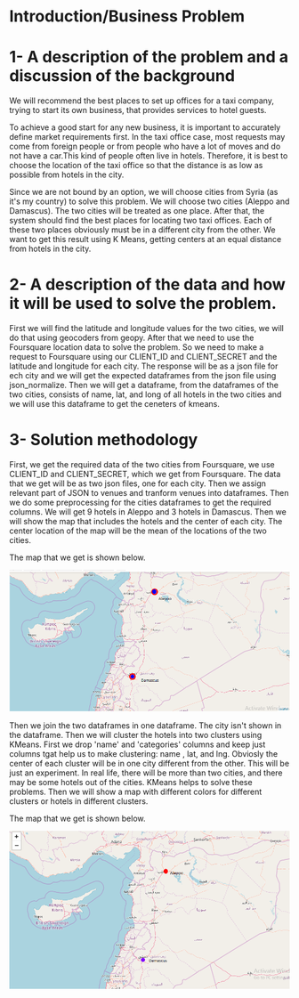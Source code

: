 # Introduction/Business Problem

# 1- A description of the problem and a discussion of the background

We will recommend the best places to set up offices for a taxi company, trying to start its own business, that provides services to hotel guests.

To achieve a good start for any new business, it is important to accurately define market requirements first. In the taxi office case, most requests may come from foreign people or from people who have a lot of moves and do not have a car.This kind of people often live in hotels. Therefore, it is best to choose the location of the taxi office so that the distance is as low as possible from hotels in the city. 

Since we are not bound by an option, we will choose cities from Syria (as it's my country) to solve this problem. We will choose two cities (Aleppo and Damascus). The two cities will be treated as one place. After that, the system should find the best places for locating two taxi offices. Each of these two places obviously must be in a different city from the other. We want to get this result using K Means, getting centers at an equal distance from hotels in the city.

# 2- A description of the data and how it will be used to solve the problem.

First we will find the latitude and longitude values for the two cities, we will do that using geocoders from geopy. After that we need to use the Foursquare location data to solve the problem. So we need to make a request to Foursquare using our CLIENT_ID and CLIENT_SECRET and the latitude and longitude for each city. The response will be as a json file for ech city and we will get the expected dataframes from the json file using json_normalize. Then we will get a dataframe, from the dataframes of the two cities, consists of name, lat, and long of all hotels in the two cities and we will use this dataframe to get the ceneters of kmeans.

# 3- Solution methodology

First, we get the required data of the two cities from Foursquare, we use CLIENT_ID and CLIENT_SECRET, which we get from Foursquare. The data that we get will be as two json files, one for each city. Then we assign relevant part of JSON to venues and tranform venues into dataframes. Then we do some preprocessing for the cities dataframes to get the required columns. We will get 9 hotels in Aleppo and 3 hotels in Damascus. Then we will show the map that includes the hotels and the center of each city. The center location of the map will be the mean of the locations of the two cities. 

The map that we get is shown below. 

![alt text](https://github.com/baderrasheed/Coursera_Capstone/blob/master/Capture.PNG) 

Then we join the two dataframes in one dataframe. The city isn't shown in the dataframe.
Then we will cluster the hotels into two clusters using KMeans. First we drop 'name' and 'categories' columns and keep just columns tgat help us to make clustering: name , lat, and lng. Obviosly the center of each cluster will be in one city different from the other. This will be just an experiment. In real life, there will be more than two cities, and there may be some hotels out of the cities. KMeans helps to solve these problems.
Then we will show a map with different colors for different clusters or hotels in different clusters. 

The map that we get is shown below. 

![alt text](https://github.com/baderrasheed/Coursera_Capstone/blob/master/Capture1.PNG)


